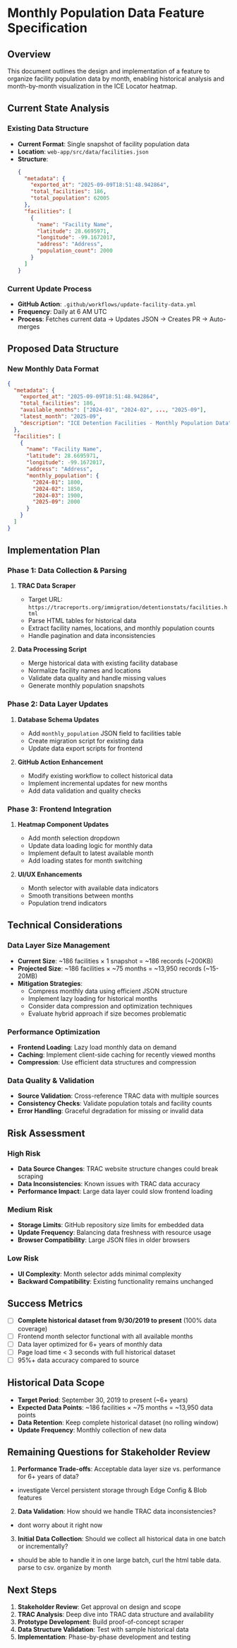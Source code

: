 # Monthly Population Data Feature Specification

## Overview
This document outlines the design and implementation of a feature to organize facility population data by month, enabling historical analysis and month-by-month visualization in the ICE Locator heatmap.

## Current State Analysis

### Existing Data Structure
- **Current Format**: Single snapshot of facility population data
- **Location**: `web-app/src/data/facilities.json`
- **Structure**: 
  ```json
  {
    "metadata": {
      "exported_at": "2025-09-09T18:51:48.942864",
      "total_facilities": 186,
      "total_population": 62005
    },
    "facilities": [
      {
        "name": "Facility Name",
        "latitude": 28.6695971,
        "longitude": -99.1672017,
        "address": "Address",
        "population_count": 2000
      }
    ]
  }
  ```

### Current Update Process
- **GitHub Action**: `.github/workflows/update-facility-data.yml`
- **Frequency**: Daily at 6 AM UTC
- **Process**: Fetches current data → Updates JSON → Creates PR → Auto-merges

## Proposed Data Structure

### New Monthly Data Format
```json
{
  "metadata": {
    "exported_at": "2025-09-09T18:51:48.942864",
    "total_facilities": 186,
    "available_months": ["2024-01", "2024-02", ..., "2025-09"],
    "latest_month": "2025-09",
    "description": "ICE Detention Facilities - Monthly Population Data"
  },
  "facilities": [
    {
      "name": "Facility Name",
      "latitude": 28.6695971,
      "longitude": -99.1672017,
      "address": "Address",
      "monthly_population": {
        "2024-01": 1800,
        "2024-02": 1850,
        "2024-03": 1900,
        "2025-09": 2000
      }
    }
  ]
}
```

## Implementation Plan

### Phase 1: Data Collection & Parsing
1. **TRAC Data Scraper**
   - Target URL: `https://tracreports.org/immigration/detentionstats/facilities.html`
   - Parse HTML tables for historical data
   - Extract facility names, locations, and monthly population counts
   - Handle pagination and data inconsistencies

2. **Data Processing Script**
   - Merge historical data with existing facility database
   - Normalize facility names and locations
   - Validate data quality and handle missing values
   - Generate monthly population snapshots

### Phase 2: Data Layer Updates
1. **Database Schema Updates**
   - Add `monthly_population` JSON field to facilities table
   - Create migration script for existing data
   - Update data export scripts for frontend

2. **GitHub Action Enhancement**
   - Modify existing workflow to collect historical data
   - Implement incremental updates for new months
   - Add data validation and quality checks

### Phase 3: Frontend Integration
1. **Heatmap Component Updates**
   - Add month selection dropdown
   - Update data loading logic for monthly data
   - Implement default to latest available month
   - Add loading states for month switching

2. **UI/UX Enhancements**
   - Month selector with available data indicators
   - Smooth transitions between months
   - Population trend indicators

## Technical Considerations

### Data Layer Size Management
- **Current Size**: ~186 facilities × 1 snapshot = ~186 records (~200KB)
- **Projected Size**: ~186 facilities × ~75 months = ~13,950 records (~15-20MB)
- **Mitigation Strategies**:
  - Compress monthly data using efficient JSON structure
  - Implement lazy loading for historical months
  - Consider data compression and optimization techniques
  - Evaluate hybrid approach if size becomes problematic

### Performance Optimization
- **Frontend Loading**: Lazy load monthly data on demand
- **Caching**: Implement client-side caching for recently viewed months
- **Compression**: Use efficient data structures and compression

### Data Quality & Validation
- **Source Validation**: Cross-reference TRAC data with multiple sources
- **Consistency Checks**: Validate population totals and facility counts
- **Error Handling**: Graceful degradation for missing or invalid data

## Risk Assessment

### High Risk
- **Data Source Changes**: TRAC website structure changes could break scraping
- **Data Inconsistencies**: Known issues with TRAC data accuracy
- **Performance Impact**: Large data layer could slow frontend loading

### Medium Risk
- **Storage Limits**: GitHub repository size limits for embedded data
- **Update Frequency**: Balancing data freshness with resource usage
- **Browser Compatibility**: Large JSON files in older browsers

### Low Risk
- **UI Complexity**: Month selector adds minimal complexity
- **Backward Compatibility**: Existing functionality remains unchanged

## Success Metrics
- [ ] **Complete historical dataset from 9/30/2019 to present** (100% data coverage)
- [ ] Frontend month selector functional with all available months
- [ ] Data layer optimized for 6+ years of monthly data
- [ ] Page load time < 3 seconds with full historical dataset
- [ ] 95%+ data accuracy compared to source

## Historical Data Scope
- **Target Period**: September 30, 2019 to present (~6+ years)
- **Expected Data Points**: ~186 facilities × ~75 months = ~13,950 data points
- **Data Retention**: Keep complete historical dataset (no rolling window)
- **Update Frequency**: Monthly collection of new data

## Remaining Questions for Stakeholder Review
1. **Performance Trade-offs**: Acceptable data layer size vs. performance for 6+ years of data?
 - investigate Vercel persistent storage through Edge Config & Blob features
2. **Data Validation**: How should we handle TRAC data inconsistencies?
 - dont worry about it right now
3. **Initial Data Collection**: Should we collect all historical data in one batch or incrementally?
 - should be able to handle it in one large batch, curl the html table data. parse to csv. organize by month
## Next Steps
1. **Stakeholder Review**: Get approval on design and scope
2. **TRAC Analysis**: Deep dive into TRAC data structure and availability
3. **Prototype Development**: Build proof-of-concept scraper
4. **Data Structure Validation**: Test with sample historical data
5. **Implementation**: Phase-by-phase development and testing
